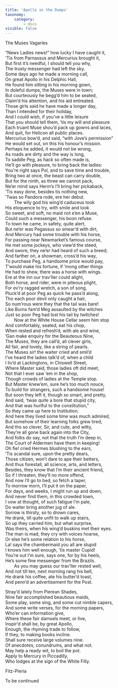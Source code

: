 ```yaml
---
title: 'Apollo in the Dumps'
taxonomy:
    category:
        - docs
visible: false
---
```


<span class="title">The Muses Vagaries</span>

“News Ladies news!” how lucky I have caught it,  
’Tis from Parnassus and Mercurius brought it,  
But first it’s needful, I should tell you why,  
The trusty messenger had left the sky.  
Some days ago he made a morning call,  
On great Apollo in his Delphic Hall,  
He found him sitting in his morning gown,  
In doleful dumps, the Muses were in town;  
But courteously he begg’d him to be seated,  
Claim’d his attention, and his aid entreated.  
Those girls said he have made a longer day,  
Than I intended for their holiday,  
And I could wish, if you’ve a little leisure  
That you should tell them, ’tis my will and pleasure  
Each truant Muse shou’d pack up gowns and laces,  
And quit, for Helicon all public places.  
Mercurius bow’d, and said, “with Jove’s permission”  
He would set out, on this his honour’s mission.  
Perhaps he added, it would not be wrong,  
As roads are dirty and the way is long,  
To saddle Peg, as hack so often made is,  
He’ll go with pleasure, to bring back the ladies:  
You’re right says Pol, and to save time and trouble,  
Bring two at once, the beast can carry double,  
But for the ninth, as three we cannot pack,  
Ne’er mind says Herm’s I’ll bring her pickaback,  
’Tis easy done, besides tis nothing new,  
’Twas so Pandora rode, ere her debut.  
&emsp;&emsp;The wily god his wing’d caduceus took  
His eloquence to try, with smile and look  
So sweet, and soft, no maid not e’en a Muse,  
Could such a messenger, his boon refuse.  
To town he came, in safety, quite alert,  
But ne’er was Pegassus so smear’d with dirt,  
And Mercury had some trouble with his horse,  
For passing near Newmarket’s famous course,  
He met some jockeys, who view’d the steed,  
And swore, they ne’er had heard of such a breed;  
And farther on, a showman, cross’d his way,  
To purchase Peg, a handsome price would pay,  
T’would make his fortune, if ’mong other things  
He had to shew, there was a horse with wings.  
Ere at the inn our trav’ller could alight,  
Both horse, and rider, were in piteous plight,  
For ev’ry ragged wretch, a son of song,  
Pluck’d at poor Peg as quick he pass’d along,  
Tho each poor devil only caught a hair,  
So num’rous were they that the tail was bare!  
Like Burns fam’d Meg assaulted by the witches  
Just so poor Peg had lost his tail by twitches!  
&emsp;&emsp;Now at the White House Cellar seem him stop  
And comfortably, seated, eat his chop,  
When rested and refresh’d, with ale and wine,  
’Gan make enquiry for the Beauteous Nine,  
The Muses, they are call’d, all clever girls,  
All fair, and lovely, like a string of pearls.  
The Muses sir! the waiter cried and smil’d  
I’ve heard the ladies talk’d of, when a child  
I liv’d at Lackingtons, in Chiswell Street,  
Where Master said, those ladies oft did meet,  
Not that I ever saw ’em in the shop,  
Though crowds of ladies at the Temple stop.  
But Master knew’em, sure he’s too much nouce,  
To build for strangers, such a handsome house!  
But soon they left it, though so smart, and pretty,  
And said, ’twas quite a bore that stupid city,  
And that was hurtful to the constitution,”  
So they came up here to Institution.  
And here they lived some time was much admired,  
But somehow of their learning folks grew tired,  
And tho so clever, Sir, and cute, and witty,  
They’re all gone back again into the City,  
And folks do say, not that the truth I’m deep in,  
The Court of Aldermen have them in keeping!  
Oh fie! cried Hermes blushing to the ears,  
’Tis scandal sure, upon the pretty dears,  
Those citizen, won’t dare to ape their betters,  
And thus forestall, all science, arts, and letters,  
Besides, they know that I’m their ancient friend,  
So if I threaten, they’ll no more offend,  
And now I’ll go to bed, so fetch a taper,  
To morrow morn, I’ll put it on the paper,  
For days, and weeks, I might run up and down,  
And never find them, in this crowded town,  
I vow at thought, of such fatigue I’m pale,  
Do waiter bring another jug of ale.  
Sorrow is thirsty, so to drown cares,  
He drank, till quite unfit to walk up stairs,  
So up they carried him, but what surprise,  
Was theirs, when his wing’d buskins met their eyes.  
The man is mad, they cry with voices hoarse,  
Or else he’s some relation to his horse,  
La! says the chambermaid you all are stupid  
I knows him well enough, ’tis master Cupid!  
You’re out I’m sure, says one, for by his heels,  
He’s some fine messenger from the Brazils.  
&emsp;&emsp;As you may guess our trav’ller rested well,  
And not till ten, next morning rang his bell,  
He drank his coffee, ate his butter’d toast,  
And penn’d an advertisement for the Post.  
  
Stray’d lately from Pierean Shades,  
Nine fair accomplished beautious maids,  
Some play, some sing, and some cut nimble capers,  
And some write verses, for the morning papers,  
Who’er can information give,  
Where these fair damsels meet, or live,  
Inspir’d shall be, by great Apollo,  
Enough, the rhyming trade to follow,  
If they, to making books incline.  
Shall sure receive large volumes nine.  
Of anecdotes, conundrums, and what not.  
May help a ready wit, to boil the pot.  
Apply to Mercury in Piccadilly,  
Who lodges at the sign of the White Filly.  
  
Fitz-Pieria  
  
To be continued  